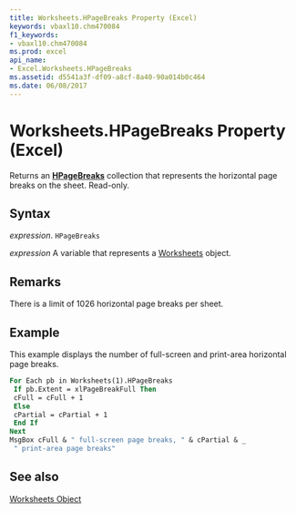 ```yaml
---
title: Worksheets.HPageBreaks Property (Excel)
keywords: vbaxl10.chm470084
f1_keywords:
- vbaxl10.chm470084
ms.prod: excel
api_name:
- Excel.Worksheets.HPageBreaks
ms.assetid: d5541a3f-df09-a8cf-8a40-90a014b0c464
ms.date: 06/08/2017
---
```



# Worksheets.HPageBreaks Property (Excel)

Returns an  **[HPageBreaks](Excel.HPageBreaks.md)** collection that represents the horizontal page breaks on the sheet. Read-only.


## Syntax

 _expression_. `HPageBreaks`

 _expression_ A variable that represents a [Worksheets](./Excel.Worksheets.md) object.


## Remarks

There is a limit of 1026 horizontal page breaks per sheet.


## Example

This example displays the number of full-screen and print-area horizontal page breaks.


```vb
For Each pb in Worksheets(1).HPageBreaks 
 If pb.Extent = xlPageBreakFull Then 
 cFull = cFull + 1 
 Else 
 cPartial = cPartial + 1 
 End If 
Next 
MsgBox cFull & " full-screen page breaks, " & cPartial & _ 
 " print-area page breaks"
```


## See also


[Worksheets Object](Excel.Worksheets.md)

